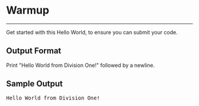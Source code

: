 # Warmup

---

Get started with this Hello World, to ensure you can submit your code.

## Output Format

Print "Hello World from Division One!" followed by a newline.

## Sample Output
<pre>
Hello World from Division One!
</pre>
